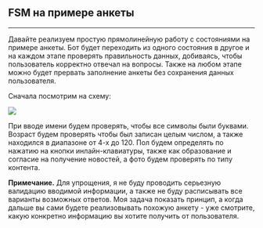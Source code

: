 ## FSM на примере анкеты
---------------------

Давайте реализуем простую прямолинейную работу с состояниями на примере анкеты. Бот будет переходить из одного состояния в другое и на каждом этапе проверять правильность данных, добиваясь, чтобы пользователь корректно отвечал на вопросы. Также на любом этапе можно будет прервать заполнение анкеты без сохранения данных пользователя.

Сначала посмотрим на схему:

![](https://ucarecdn.com/a5f7e0e8-839d-4dad-b48b-088d3cb3e221/-/crop/603x720/169,0/-/preview/-/enhance/77/)

При вводе имени будем проверять, чтобы все символы были буквами. Возраст будем проверять чтобы был записан целым числом, а также находился в диапазоне от 4-х до 120. Пол будем определять по нажатию на кнопки инлайн-клавиатуры, также как образование и согласие на получение новостей, а фото будем проверять по типу контента.

**Примечание.** Для упрощения, я не буду проводить серьезную валидацию вводимой информации, а также не буду расписывать все варианты возможных ответов. Моя задача показать принцип, а когда дальше вы сами будете реализовывать похожую анкету - уже смотрите, какую конкретно информацию вы хотите получить от пользователя.